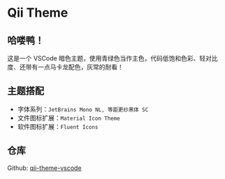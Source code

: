 # Qii Theme

## 哈喽鸭！
这是一个 VSCode 暗色主题，使用青绿色当作主色，代码低饱和色彩、轻对比度、还带有一点马卡龙配色，灰常的耐看！


## 主题搭配
- 字体系列：`JetBrains Mono NL, 等距更纱黑体 SC`
- 文件图标扩展：`Material Icon Theme`
- 软件图标扩展：`Fluent Icons`


## 仓库
Github: [qii-theme-vscode](https://github.com/Qiqi29/qii-theme-vscode)